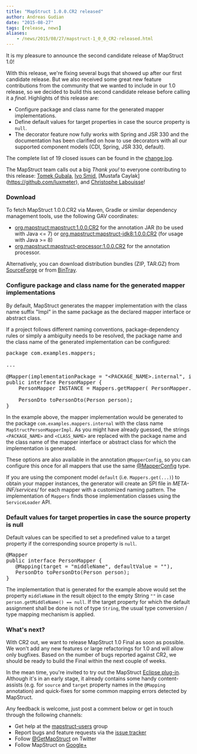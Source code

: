 ```yaml
---
title: "MapStruct 1.0.0.CR2 released"
author: Andreas Gudian
date: "2015-08-27"
tags: [release, news]
aliases:
    - /news/2015/08/27/mapstruct-1_0_0_CR2-released.html
---
```


It is my pleasure to announce the second candidate release of MapStruct 1.0!

With this release, we're fixing several bugs that showed up after our first candidate release. But we also received some great new feature contributions from the community that we wanted to include in our 1.0 release, so we decided to build this second candidate release before calling it a _final_. Highlights of this release are:

* Configure package and class name for the generated mapper implementations.
* Define default values for target properties in case the source property is `null`.
* The decorator feature now fully works with Spring and JSR 330 and the documentation has been clarified on how to use decorators with all our supported component models (CDI, Spring, JSR 330, default).

The complete list of 19 closed issues can be found in the [change log](https://github.com/mapstruct/mapstruct/issues?q=milestone%3A1.0.0.CR2).

The MapStruct team calls out a big _Thank you!_ to everyone contributing to this release: [Tomek Gubala](https://github.com/vgt-tomek), [Ivo Smid](https://github.com/bedla), [Mustafa Caylak] (https://github.com/luxmeter), and [Christophe Labouisse](https://github.com/ggtools)! 

### Download

To fetch MapStruct 1.0.0.CR2 via Maven, Gradle or similar dependency management tools, use the following GAV coordinates:

* [org.mapstruct:mapstruct:1.0.0.CR2](http://search.maven.org/#artifactdetails|org.mapstruct|mapstruct|1.0.0.CR2|jar) for the annotation JAR (to be used with Java <= 7) or [org.mapstruct:mapstruct-jdk8:1.0.0.CR2](http://search.maven.org/#artifactdetails|org.mapstruct|mapstruct-jdk8|1.0.0.CR2|jar) (for usage with Java >= 8)
* [org.mapstruct:mapstruct-processor:1.0.0.CR2](http://search.maven.org/#artifactdetails|org.mapstruct|mapstruct-processor|1.0.0.CR2|jar) for the annotation processor.

Alternatively, you can download distribution bundles (ZIP, TAR.GZ) from [SourceForge](http://sourceforge.net/projects/mapstruct/files/1.0.0.CR2/) or from [BinTray](https://bintray.com/mapstruct/bundles/mapstruct-dist/1.0.0.CR2/).

### Configure package and class name for the generated mapper implementations

By default, MapStruct generates the mapper implementation with the class name suffix "Impl" in the same package as the declared mapper interface or abstract class.

If a project follows different naming conventions, package-dependency rules or simply a ambiguity needs to be resolved, the package name and the class name of the generated implementation can be configured:

<pre class="prettyprint linenums">
package com.examples.mappers;

...

@Mapper(implementationPackage = "&lt;PACKAGE_NAME&gt;.internal", implementationClass = "MapStruct&lt;CLASS_NAME&gt;Impl")
public interface PersonMapper {
    PersonMapper INSTANCE = Mappers.getMapper( PersonMapper.class );

    PersonDto toPersonDto(Person person);
}
</pre>

In the example above, the mapper implementation would be generated to the package `com.examples.mappers.internal` with the class name `MapStructPersonMapperImpl`. As you might have already guessed, the strings `<PACKAGE_NAME>` and `<CLASS_NAME>` are replaced with the package name and the class name of the mapper interface or abstract class for which the implementation is generated.

These options are also available in the annotation `@MapperConfig`, so you can configure this once for all mappers that use the same [@MapperConfig](http://mapstruct.org/documentation/#section-shared-config) type.

If you are using the component model `default` (i.e. `Mappers.get(...)`) to obtain your mapper instances, the generator will create an SPI file in _META-INF/services/_ for each mapper with a customized naming pattern. The implementation of `Mappers` finds those implementation classes using the `ServiceLoader` API.

### Default values for target properties in case the source property is null

Default values can be specified to set a predefined value to a target property if the corresponding source property is `null`.

<pre class="prettyprint linenums">
@Mapper
public interface PersonMapper {
   @Mapping(target = "middleName", defaultValue = ""),
   PersonDto toPersonDto(Person person);
}
</pre>

The implementation that is generated for the example above would set the property `middleName` in the result object to the empty String `""` in case `person.getMiddleName() == null`. If the target property for which the default assignment shall be done is not of type `String`, the usual type conversion / type mapping mechanism is applied.

### What's next?

With CR2 out, we want to release MapStruct 1.0 Final as soon as possible. We won't add any new features or large refactorings for 1.0 and will allow only bugfixes. Based on the number of bugs reported against CR2, we should be ready to build the Final within the next couple of weeks.

In the mean time, you're invited to try out the MapStruct [Eclipse plug-in](https://github.com/mapstruct/mapstruct-eclipse). Although it's in an early stage, it already contains some handy content-assists (e.g. for `source` and `target` property names in the `@Mapping` annotation) and quick-fixes for some common mapping errors detected by MapStruct.

Any feedback is welcome, just post a comment below or get in touch through the following channels:

* Get help at the [mapstruct-users](https://groups.google.com/forum/?fromgroups#!forum/mapstruct-users) group
* Report bugs and feature requests via the [issue tracker](https://github.com/mapstruct/mapstruct/issues)
* Follow [@GetMapStruct](https://twitter.com/GetMapStruct) on Twitter
* Follow MapStruct on [Google+](https://plus.google.com/u/0/118070742567787866481/posts)
